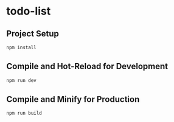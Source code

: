 # todo-list


## Project Setup

```sh
npm install
```
## Compile and Hot-Reload for Development

```sh
npm run dev
```

## Compile and Minify for Production

```sh
npm run build
```

